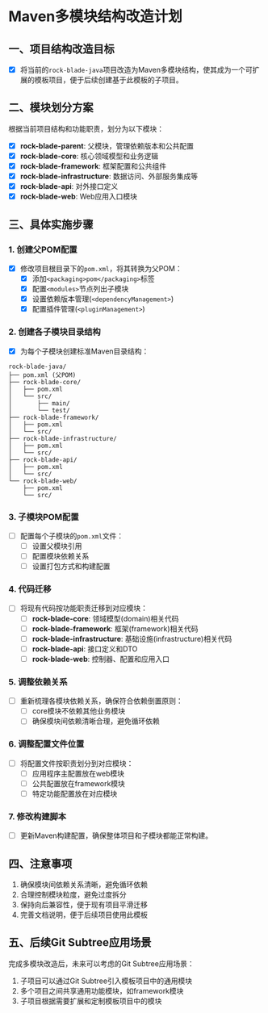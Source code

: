 # Maven多模块结构改造计划

## 一、项目结构改造目标

- [x] 将当前的`rock-blade-java`项目改造为Maven多模块结构，使其成为一个可扩展的模板项目，便于后续创建基于此模板的子项目。

## 二、模块划分方案

根据当前项目结构和功能职责，划分为以下模块：

- [x] **rock-blade-parent**: 父模块，管理依赖版本和公共配置
- [x] **rock-blade-core**: 核心领域模型和业务逻辑
- [x] **rock-blade-framework**: 框架配置和公共组件
- [x] **rock-blade-infrastructure**: 数据访问、外部服务集成等
- [x] **rock-blade-api**: 对外接口定义
- [x] **rock-blade-web**: Web应用入口模块

## 三、具体实施步骤

### 1. 创建父POM配置

- [x] 修改项目根目录下的`pom.xml`，将其转换为父POM：
  - [x] 添加`<packaging>pom</packaging>`标签
  - [x] 配置`<modules>`节点列出子模块
  - [x] 设置依赖版本管理(`<dependencyManagement>`)
  - [x] 配置插件管理(`<pluginManagement>`)

### 2. 创建各子模块目录结构

- [x] 为每个子模块创建标准Maven目录结构：

```
rock-blade-java/
├── pom.xml (父POM)
├── rock-blade-core/
│   ├── pom.xml
│   └── src/
│       ├── main/
│       └── test/
├── rock-blade-framework/
│   ├── pom.xml
│   └── src/
├── rock-blade-infrastructure/
│   ├── pom.xml
│   └── src/
├── rock-blade-api/
│   ├── pom.xml
│   └── src/
└── rock-blade-web/
    ├── pom.xml
    └── src/
```

### 3. 子模块POM配置

- [ ] 配置每个子模块的`pom.xml`文件：
  - [ ] 设置父模块引用
  - [ ] 配置模块依赖关系
  - [ ] 设置打包方式和构建配置

### 4. 代码迁移

- [ ] 将现有代码按功能职责迁移到对应模块：
  - [ ] **rock-blade-core**: 领域模型(domain)相关代码
  - [ ] **rock-blade-framework**: 框架(framework)相关代码
  - [ ] **rock-blade-infrastructure**: 基础设施(infrastructure)相关代码
  - [ ] **rock-blade-api**: 接口定义和DTO
  - [ ] **rock-blade-web**: 控制器、配置和应用入口

### 5. 调整依赖关系

- [ ] 重新梳理各模块依赖关系，确保符合依赖倒置原则：
  - [ ] core模块不依赖其他业务模块
  - [ ] 确保模块间依赖清晰合理，避免循环依赖

### 6. 调整配置文件位置

- [ ] 将配置文件按职责划分到对应模块：
  - [ ] 应用程序主配置放在web模块
  - [ ] 公共配置放在framework模块
  - [ ] 特定功能配置放在对应模块

### 7. 修改构建脚本

- [ ] 更新Maven构建配置，确保整体项目和子模块都能正常构建。

## 四、注意事项

1. 确保模块间依赖关系清晰，避免循环依赖
2. 合理控制模块粒度，避免过度拆分
3. 保持向后兼容性，便于现有项目平滑迁移
4. 完善文档说明，便于后续项目使用此模板

## 五、后续Git Subtree应用场景

完成多模块改造后，未来可以考虑的Git Subtree应用场景：

1. 子项目可以通过Git Subtree引入模板项目中的通用模块
2. 多个项目之间共享通用功能模块，如framework模块
3. 子项目根据需要扩展和定制模板项目中的模块
